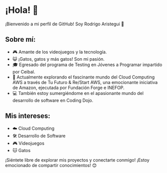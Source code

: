 # ¡Hola! 👋

¡Bienvenido a mi perfil de GitHub! Soy Rodrigo Aristegui 🚀

## Sobre mí:

- 🎮 Amante de los videojuegos y la tecnología.
- 😺 ¡Gatos, gatos y más gatos! Son mi pasión.
- 🎓 Egresado del programa de Testing en Jóvenes a Programar impartido por Ceibal.
- 🌟 Actualmente explorando el fascinante mundo del Cloud Computing AWS a través de Tu Futuro & Re/Start AWS, una emocionante iniciativa de Amazon, ejecutada por Fundación Forge e INEFOP.
- 💻 También estoy sumergiéndome en el apasionante mundo del desarrollo de software en Coding Dojo.

## Mis intereses:

- ☁️ Cloud Computing
- 🛠️ Desarrollo de Software
- 🎮 Videojuegos
- 🐱 Gatos

¡Siéntete libre de explorar mis proyectos y conectarte conmigo! ¡Estoy emocionado de compartir conocimientos! 😊
